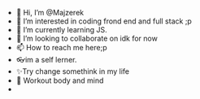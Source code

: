 - 👋 Hi, I’m @Majzerek
- 👀 I’m interested in coding frond end and full stack ;p
- 🌱 I’m currently learning JS.
- 💞️ I’m looking to collaborate on idk for now
- 📫 How to reach me here;p
- 👓im a self lerner.
- ✨Try change somethink in my life
- 🤟 Workout body and mind
- 
<!---
Majzerek/Majzerek is a ✨ special ✨ repository because its `README.md` (this file) appears on your GitHub profile.
You can click the Preview link to take a look at your changes.
--->
